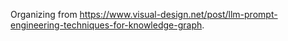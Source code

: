 Organizing from https://www.visual-design.net/post/llm-prompt-engineering-techniques-for-knowledge-graph.
